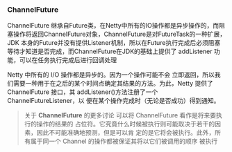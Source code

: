 ### ChannelFuture

ChannelFuture 继承自Future类，在Netty中所有的IO操作都是异步操作的，而阻塞操作将返回ChannelFuture对象，ChannelFuture是对FutureTask的一种扩展，JDK 本身的Future并没有提供Listener机制，所以在Future执行完成后必须阻塞等待才知道是否完成，而ChannelFuture在JDK的基础上提供了 addListener 功能，可以在任务执行完成后进行回调处理

Netty 中所有的 I/O 操作都是异步的。因为一个操作可能不会 立即返回，所以我们需要一种用于在之后的某个时间点确定其结果的方法。为此，Netty 提供了 ChannelFuture 接口，其 addListener()方法注册了一个 ChannelFutureListener，以 便在某个操作完成时（无论是否成功）得到通知。 

> 关于 **ChannelFuture** 的更多讨论 可以将 ChannelFuture 看作是将来要执行的操作的结果的 占位符。它究竟什么时候被执行则可能取决于若干的因素，因此不可能准确地预测，但是可以肯 定的是它将会被执行。此外，所有属于同一个 Channel 的操作都被保证其将以它们被调用的顺序 被执行